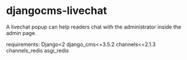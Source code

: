 # djangocms-livechat
A livechat popup can help readers chat with the administrator inside the admin page.

requirements:
Django<2
django_cms<=3.5.2
channels<=2.1.3
channels_redis
asgi_redis